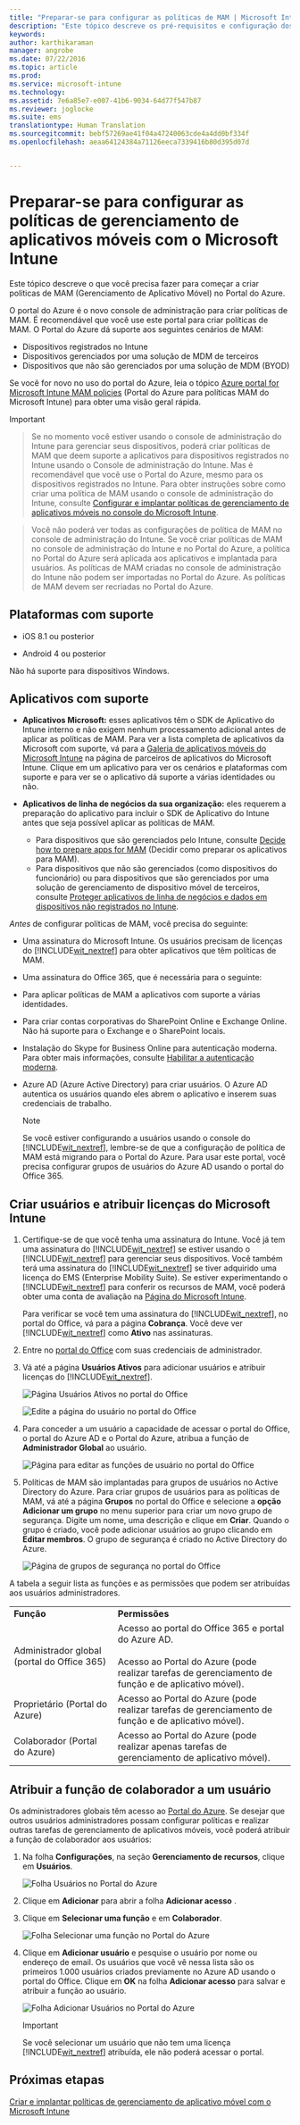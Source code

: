 ```yaml
---
title: "Preparar-se para configurar as políticas de MAM | Microsoft Intune"
description: "Este tópico descreve os pré-requisitos e configuração dos usuários antes de ser possível criar políticas de gerenciamento de aplicativo móvel."
keywords: 
author: karthikaraman
manager: angrobe
ms.date: 07/22/2016
ms.topic: article
ms.prod: 
ms.service: microsoft-intune
ms.technology: 
ms.assetid: 7e6a85e7-e007-41b6-9034-64d77f547b87
ms.reviewer: joglocke
ms.suite: ems
translationtype: Human Translation
ms.sourcegitcommit: bebf57269ae41f04a47240063cde4a4dd0bf334f
ms.openlocfilehash: aeaa64124384a71126eeca7339416b80d395d07d


---
```


# Preparar-se para configurar as políticas de gerenciamento de aplicativos móveis com o Microsoft Intune
Este tópico descreve o que você precisa fazer para começar a criar políticas de MAM (Gerenciamento de Aplicativo Móvel) no Portal do Azure.

O portal do Azure é o novo console de administração para criar políticas de MAM. É recomendável que você use este portal para criar políticas de MAM. O Portal do Azure dá suporte aos seguintes cenários de MAM:
- Dispositivos registrados no Intune
- Dispositivos gerenciados por uma solução de MDM de terceiros
- Dispositivos que não são gerenciados por uma solução de MDM (BYOD)

Se você for novo no uso do portal do Azure, leia o tópico [Azure portal for Microsoft Intune MAM policies](azure-portal-for-microsoft-intune-mam-policies.md) (Portal do Azure para políticas MAM do Microsoft Intune) para obter uma visão geral rápida.

>[!IMPORTANT]

> Se no momento você estiver usando o console de administração do Intune para gerenciar seus dispositivos, poderá criar políticas de MAM que deem suporte a aplicativos para dispositivos registrados no Intune usando o Console de administração do Intune. Mas é recomendável que você use o Portal do Azure, mesmo para os dispositivos registrados no Intune. Para obter instruções sobre como criar uma política de MAM usando o console de administração do Intune, consulte [Configurar e implantar políticas de gerenciamento de aplicativos móveis no console do Microsoft Intune](configure-and-deploy-mobile-application-management-policies-in-the-microsoft-intune-console.md).

> Você não poderá ver todas as configurações de política de MAM no console de administração do Intune. Se você criar políticas de MAM no console de administração do Intune e no Portal do Azure, a política no Portal do Azure será aplicada aos aplicativos e implantada para usuários.
> As políticas de MAM criadas no console de administração do Intune não podem ser importadas no Portal do Azure.  As políticas de MAM devem ser recriadas no Portal do Azure.


##  Plataformas com suporte
- iOS 8.1 ou posterior

- Android 4 ou posterior

Não há suporte para dispositivos Windows.
##  Aplicativos com suporte
* **Aplicativos Microsoft:** esses aplicativos têm o SDK de Aplicativo do Intune interno e não exigem nenhum processamento adicional antes de aplicar as políticas de MAM.
Para ver a lista completa de aplicativos da Microsoft com suporte, vá para a [Galeria de aplicativos móveis do Microsoft Intune](https://www.microsoft.com/en-us/server-cloud/products/microsoft-intune/partners.aspx) na página de parceiros de aplicativos do Microsoft Intune. Clique em um aplicativo para ver os cenários e plataformas com suporte e para ver se o aplicativo dá suporte a várias identidades ou não.
* **Aplicativos de linha de negócios da sua organização:** eles requerem a preparação do aplicativo para incluir o SDK de Aplicativo do Intune antes que seja possível aplicar as políticas de MAM.

  * Para dispositivos que são gerenciados pelo Intune, consulte [Decide how to prepare apps for MAM](decide-how-to-prepare-apps-for-mobile-application-management-with-microsoft-intune.md) (Decidir como preparar os aplicativos para MAM).
  * Para dispositivos que não são gerenciados (como dispositivos do funcionário) ou para dispositivos que são gerenciados por uma solução de gerenciamento de dispositivo móvel de terceiros, consulte [Proteger aplicativos de linha de negócios e dados em dispositivos não registrados no Intune](protect-line-of-business-apps-and-data-on-devices-not-enrolled-in-microsoft-intune.md).

*Antes* de configurar políticas de MAM, você precisa do seguinte:

-   Uma assinatura do Microsoft Intune.    Os usuários precisam de licenças do [!INCLUDE[wit_nextref](../includes/wit_nextref_md.md)] para obter aplicativos que têm políticas de MAM.

-   Uma assinatura do Office 365, que é necessária para o seguinte:
  - Para aplicar políticas de MAM a aplicativos com suporte a várias identidades.
  - Para criar contas corporativas do SharePoint Online e Exchange Online. Não há suporte para o Exchange e o SharePoint locais.
-   Instalação do Skype for Business Online para autenticação moderna. Para obter mais informações, consulte [Habilitar a autenticação moderna](http://social.technet.microsoft.com/wiki/contents/articles/34339.skype-for-business-online-enable-your-tenant-for-modern-authentication.aspx).


- Azure AD (Azure Active Directory) para criar usuários. O Azure AD autentica os usuários quando eles abrem o aplicativo e inserem suas credenciais de trabalho.

    > [!NOTE]
    > Se você estiver configurando a usuários usando o console do [!INCLUDE[wit_nextref](../includes/wit_nextref_md.md)], lembre-se de que a configuração de política de MAM está migrando para o Portal do Azure. Para usar este portal, você precisa configurar grupos de usuários do Azure AD usando o portal do Office 365.


## Criar usuários e atribuir licenças do Microsoft Intune

1. Certifique-se de que você tenha uma assinatura do Intune. Você já tem uma assinatura do [!INCLUDE[wit_nextref](../includes/wit_nextref_md.md)] se estiver usando o [!INCLUDE[wit_nextref](../includes/wit_nextref_md.md)] para gerenciar seus dispositivos.  Você também terá uma assinatura do [!INCLUDE[wit_nextref](../includes/wit_nextref_md.md)] se tiver adquirido uma licença do EMS (Enterprise Mobility Suite). Se estiver experimentando o [!INCLUDE[wit_nextref](../includes/wit_nextref_md.md)] para conferir os recursos de MAM, você poderá obter uma conta de avaliação na [Página do Microsoft Intune](http://www.microsoft.com/en-us/server-cloud/products/microsoft-intune/).

    Para verificar se você tem uma assinatura do [!INCLUDE[wit_nextref](../includes/wit_nextref_md.md)], no portal do Office, vá para a página **Cobrança**.  Você deve ver [!INCLUDE[wit_nextref](../includes/wit_nextref_md.md)] como **Ativo** nas assinaturas.

2.  Entre no [portal do Office](http://portal.office.com) com suas credenciais de administrador.

3.  Vá até a página **Usuários Ativos** para adicionar usuários e atribuir licenças do [!INCLUDE[wit_nextref](../includes/wit_nextref_md.md)].

    ![Página Usuários Ativos no portal do Office](../media/AppManagement/OfficePortal_AddUsers.png)

    ![Edite a página do usuário no portal do Office](../media/AppManagement/OfficePortal_AssignLicenses.png)

4.  Para conceder a um usuário a capacidade de acessar o portal do Office, o portal do Azure AD e o Portal do Azure, atribua a função de **Administrador Global** ao usuário.

    ![Página para editar as funções de usuário no portal do Office](../media/AppManagement/OfficePortal_AddRoletoUser.png)

5.  Políticas de MAM são implantadas para grupos de usuários no Active Directory do Azure. Para criar grupos de usuários para as políticas de MAM, vá até a página **Grupos** no portal do Office e selecione a **opção Adicionar um grupo** no menu superior para criar um novo grupo de segurança.  Digite um nome, uma descrição e clique em **Criar**. Quando o grupo é criado, você pode adicionar usuários ao grupo clicando em **Editar membros**. O grupo de segurança é criado no Active Directory do Azure.

    ![Página de grupos de segurança no portal do Office](../media/AppManagement/OfficePortal_CreateGroups.png)

A tabela a seguir lista as funções e as permissões que podem ser atribuídas aos usuários administradores.

|||
|--|----|
|**Função**|**Permissões**|
|Administrador global (portal do Office 365)|Acesso ao portal do Office 365 e portal do Azure AD.<br /><br />Acesso ao Portal do Azure (pode realizar tarefas de gerenciamento de função e de aplicativo móvel).|
|Proprietário (Portal do Azure)|Acesso ao Portal do Azure (pode realizar tarefas de gerenciamento de função e de aplicativo móvel).|
|Colaborador (Portal do Azure)|Acesso ao Portal do Azure (pode realizar apenas tarefas de gerenciamento de aplicativo móvel).|

## Atribuir a função de colaborador a um usuário

Os administradores globais têm acesso ao [Portal do Azure](https://portal.azure.com).  Se desejar que outros usuários administradores possam configurar políticas e realizar outras tarefas de gerenciamento de aplicativos móveis, você poderá atribuir a função de colaborador aos usuários:


1.  Na folha **Configurações**, na seção **Gerenciamento de recursos**, clique em **Usuários**.

    ![Folha Usuários no Portal do Azure](../media/AppManagement/AzurePortal_MAM_AddUsers.png)

2.  Clique em **Adicionar** para abrir a folha **Adicionar acesso** .

3.  Clique em **Selecionar uma função** e em **Colaborador**.

    ![Folha Selecionar uma função no Portal do Azure](../media/AppManagement/AzurePortal_MAM_AddRole.png)

4.  Clique em **Adicionar usuário** e pesquise o usuário por nome ou endereço de email. Os usuários que você vê nessa lista são os primeiros 1.000 usuários criados previamente no Azure AD usando o portal do Office. Clique em **OK** na folha **Adicionar acesso** para salvar e atribuir a função ao usuário.

    ![Folha Adicionar Usuários no Portal do Azure](../media/AppManagement/AzurePortal_MAM_AddusertoRole.png)

    > [!IMPORTANT]
    > Se você selecionar um usuário que não tem uma licença [!INCLUDE[wit_nextref](../includes/wit_nextref_md.md)] atribuída, ele não poderá acessar o portal.

## Próximas etapas
[Criar e implantar políticas de gerenciamento de aplicativo móvel com o Microsoft Intune](create-and-deploy-mobile-app-management-policies-with-microsoft-intune.md)



<!--HONumber=Aug16_HO1-->


